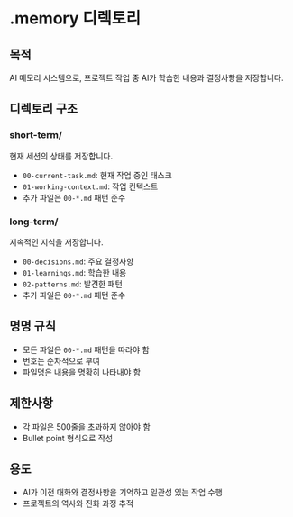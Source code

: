 # .memory 디렉토리

## 목적
AI 메모리 시스템으로, 프로젝트 작업 중 AI가 학습한 내용과 결정사항을 저장합니다.

## 디렉토리 구조

### short-term/
현재 세션의 상태를 저장합니다.
- `00-current-task.md`: 현재 작업 중인 태스크
- `01-working-context.md`: 작업 컨텍스트
- 추가 파일은 `00-*.md` 패턴 준수

### long-term/
지속적인 지식을 저장합니다.
- `00-decisions.md`: 주요 결정사항
- `01-learnings.md`: 학습한 내용
- `02-patterns.md`: 발견한 패턴
- 추가 파일은 `00-*.md` 패턴 준수

## 명명 규칙
- 모든 파일은 `00-*.md` 패턴을 따라야 함
- 번호는 순차적으로 부여
- 파일명은 내용을 명확히 나타내야 함

## 제한사항
- 각 파일은 500줄을 초과하지 않아야 함
- Bullet point 형식으로 작성

## 용도
- AI가 이전 대화와 결정사항을 기억하고 일관성 있는 작업 수행
- 프로젝트의 역사와 진화 과정 추적
